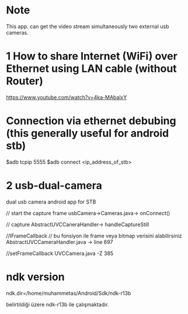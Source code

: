 # Note
This app. can get the video stream simultaneously two external usb cameras.

# 1 How to share Internet (WiFi) over Ethernet using LAN cable (without Router)
https://www.youtube.com/watch?v=4ka-MAbalxY

# Connection via ethernet debubing (this generally useful for android stb) 
$adb tcpip 5555
$adb connect <ip_address_of_stb>


# 2 usb-dual-camera
dual usb camera android app for STB

// start the capture frame 
usbCamera->Cameras.java-> onConnect()

// capture
AbstractUVCCaneraHandler-> handleCaptureStill

//IFrameCallback
// bu fonsiyon ile frame veya bitmap verisini alabilirsiniz
AbstractUVCCameraHandler.java -> line 697

//setFrameCallback
UVCCamera.java -Z 385

# ndk version
ndk.dir=/home/muhammetas/Android/Sdk/ndk-r13b

belirtildiği üzere ndk-r13b ile çalışmaktadır.


